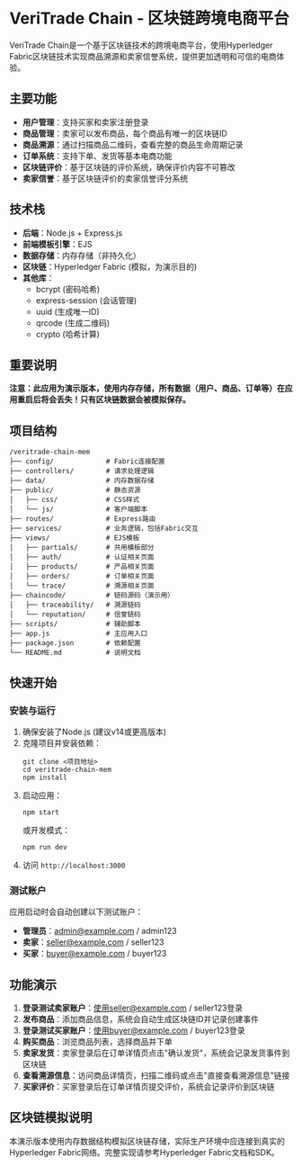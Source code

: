 # VeriTrade Chain - 区块链跨境电商平台

VeriTrade Chain是一个基于区块链技术的跨境电商平台，使用Hyperledger Fabric区块链技术实现商品溯源和卖家信誉系统，提供更加透明和可信的电商体验。

## 主要功能

- **用户管理**：支持买家和卖家注册登录
- **商品管理**：卖家可以发布商品，每个商品有唯一的区块链ID
- **商品溯源**：通过扫描商品二维码，查看完整的商品生命周期记录
- **订单系统**：支持下单、发货等基本电商功能
- **区块链评价**：基于区块链的评价系统，确保评价内容不可篡改
- **卖家信誉**：基于区块链评价的卖家信誉评分系统

## 技术栈

- **后端**：Node.js + Express.js
- **前端模板引擎**：EJS
- **数据存储**：内存存储（非持久化）
- **区块链**：Hyperledger Fabric (模拟，为演示目的)
- **其他库**：
  - bcrypt (密码哈希)
  - express-session (会话管理)
  - uuid (生成唯一ID)
  - qrcode (生成二维码)
  - crypto (哈希计算)

## 重要说明

**注意：此应用为演示版本，使用内存存储，所有数据（用户、商品、订单等）在应用重启后将会丢失！只有区块链数据会被模拟保存。**

## 项目结构

```
/veritrade-chain-mem
├── config/             # Fabric连接配置
├── controllers/        # 请求处理逻辑
├── data/               # 内存数据存储
├── public/             # 静态资源
│   ├── css/            # CSS样式
│   └── js/             # 客户端脚本
├── routes/             # Express路由
├── services/           # 业务逻辑，包括Fabric交互
├── views/              # EJS模板
│   ├── partials/       # 共用模板部分
│   ├── auth/           # 认证相关页面
│   ├── products/       # 产品相关页面
│   ├── orders/         # 订单相关页面
│   └── trace/          # 溯源相关页面
├── chaincode/          # 链码源码（演示用）
│   ├── traceability/   # 溯源链码
│   └── reputation/     # 信誉链码
├── scripts/            # 辅助脚本
├── app.js              # 主应用入口
├── package.json        # 依赖配置
└── README.md           # 说明文档
```

## 快速开始

### 安装与运行

1. 确保安装了Node.js (建议v14或更高版本)
2. 克隆项目并安装依赖：
   ```
   git clone <项目地址>
   cd veritrade-chain-mem
   npm install
   ```
3. 启动应用：
   ```
   npm start
   ```
   或开发模式：
   ```
   npm run dev
   ```
4. 访问 `http://localhost:3000`

### 测试账户

应用启动时会自动创建以下测试账户：

- **管理员**：admin@example.com / admin123
- **卖家**：seller@example.com / seller123
- **买家**：buyer@example.com / buyer123

## 功能演示

1. **登录测试卖家账户**：使用seller@example.com / seller123登录
2. **发布商品**：添加商品信息，系统会自动生成区块链ID并记录创建事件
3. **登录测试买家账户**：使用buyer@example.com / buyer123登录
4. **购买商品**：浏览商品列表，选择商品并下单
5. **卖家发货**：卖家登录后在订单详情页点击"确认发货"，系统会记录发货事件到区块链
6. **查看溯源信息**：访问商品详情页，扫描二维码或点击"直接查看溯源信息"链接
7. **买家评价**：买家登录后在订单详情页提交评价，系统会记录评价到区块链

## 区块链模拟说明

本演示版本使用内存数据结构模拟区块链存储，实际生产环境中应连接到真实的Hyperledger Fabric网络。完整实现请参考Hyperledger Fabric文档和SDK。 
